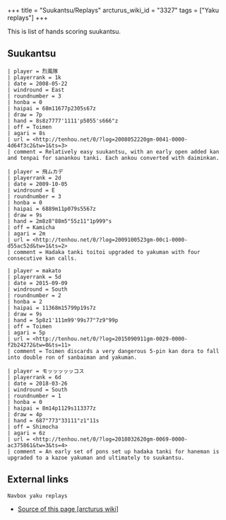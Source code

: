 +++
title = "Suukantsu/Replays"
arcturus_wiki_id = "3327"
tags = ["Yaku replays"]
+++

This is list of hands scoring suukantsu.

## Suukantsu

```Replay/Tenhou.net|
| player = 烈風隊
| playerrank = 1k
| date = 2008-05-22
| windround = East
| roundnumber = 3
| honba = 0
| haipai = 68m11677p2305s67z
| draw = 7p
| hand = 8s8z7777'1111'p5055's666"z
| off = Toimen
| agari = 8s
| url = <http://tenhou.net/0/?log=2008052220gm-0041-0000-4d64f3c2&tw=1&ts=3>
| comment = Relatively easy suukantsu, with an early open added kan and tenpai for sanankou tanki. Each ankou converted with daiminkan.
```

```Replay/Tenhou.net|
| player = 飛ムカデ
| playerrank = 2d
| date = 2009-10-05
| windround = E
| roundnumber = 3
| honba = 0
| haipai = 6889m11p079s5567z
| draw = 9s
| hand = 2m8z8"88m5"55z11"1p999"s
| off = Kamicha
| agari = 2m
| url = <http://tenhou.net/0/?log=2009100523gm-00c1-0000-d55ac52d&tw=1&ts=2>
| comment = Hadaka tanki toitoi upgraded to yakuman with four consecutive kan calls.
```

```Replay/Tenhou.net|
| player = makato
| playerrank = 5d
| date = 2015-09-09
| windround = South
| roundnumber = 2
| honba = 2
| haipai = 11368m15799p19s7z
| draw = 9s
| hand = 5p8z1'111m99'99s77"7z9"99p
| off = Toimen
| agari = 5p
| url = <http://tenhou.net/0/?log=2015090911gm-0029-0000-f2b24272&tw=0&ts=11>
| comment = Toimen discards a very dangerous 5-pin kan dora to fall into double ron of sanbaiman and yakuman.
```

```Replay/Tenhou.net|
| player = モッッッッッコス
| playerrank = 6d
| date = 2018-03-26
| windround = South
| roundnumber = 1
| honba = 0
| haipai = 8m14p1129s113377z
| draw = 4p
| hand = 687"773"33111"z1"11s
| off = Shimocha
| agari = 6z
| url = <http://tenhou.net/0/?log=2018032620gm-0069-0000-ac375861&tw=3&ts=4>
| comment = An early set of pons set up hadaka tanki for haneman is upgraded to a kazoe yakuman and ultimately to suukantsu.
```

## External links

`Navbox yaku replays`

- [Source of this page [arcturus wiki]](http://arcturus.su/wiki/Suukantsu/Replays)
